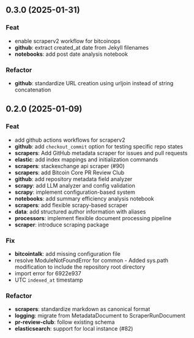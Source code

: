## 0.3.0 (2025-01-31)

### Feat

- enable scraperv2 workflow for bitcoinops
- **github**: extract created_at date from Jekyll filenames
- **notebooks**: add post date analysis notebook

### Refactor

- **github**: standardize URL creation using urljoin instead of string concatenation

## 0.2.0 (2025-01-09)

### Feat

- add github actions workflows for scraperv2
- **github**: add `checkout_commit` option for testing specific repo states
- **scrapers**: Add GitHub metadata scraper for issues and pull requests
- **elastic**: add index mappings and initialization commands
- **scrapers**: stackexchange api scraper (#90)
- **scrapers**: add Bitcoin Core PR Review Club
- **github**: add repository metadata field analyzer
- **scrapy**: add LLM analyzer and config validation
- **scrapy**: implement configuration-based system
- **notebooks**: add summary efficiency analysis notebook
- **scrapers**: add flexible scrapy-based scraper
- **data**: add structured author information with aliases
- **processors**: implement flexible document processing pipeline
- **scraper**: introduce scraping package

### Fix

- **bitcointalk**: add missing configuration file
- resolve ModuleNotFoundError for common - Added sys.path modification to include the repository root directory
- import error for 6922e937
- UTC `indexed_at` timestamp

### Refactor

- **scrapers**: standardize markdown as canonical format
- **logging**: migrate from MetadataDocument to ScraperRunDocument
- **pr-review-club**: follow existing schema
- **elasticsearch**: support for local instance (#82)
